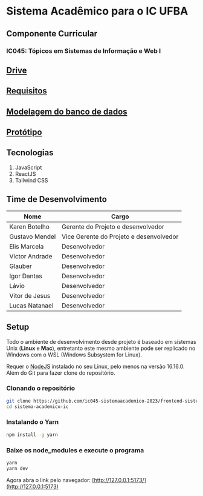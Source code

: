 # Sistema Acadêmico para o IC UFBA

## Componente Curricular

### IC045: Tópicos em Sistemas de Informação e Web I

## [Drive](https://drive.google.com/drive/folders/1QJ4PaNYhIkvsSdNPGOQN3nP7j8SYYtgN?usp=sharing)

## [Requisitos](https://docs.google.com/document/d/1Dzjv17Old3uu1rwtQg_xaMUMJ1OL9CvtbSKM_gnplww/edit?usp=drive_link)

## [Modelagem do banco de dados](https://dbdesigner.page.link/28BjhNgupwdhX9Tp8)

## [Protótipo](https://www.figma.com/file/43HvdK6cT0hJ4XjSFZDL04/SIGA---IC045?type=design&mode=design&t=ogiUXiYnDVzzZ5J4-1)

## Tecnologias
1. JavaScript
2. ReactJS
3. Tailwind CSS

## Time de Desenvolvimento

| Nome           | Cargo                                   |
| -------------- | --------------------------------------- |
| Karen Botelho  | Gerente do Projeto e desenvolvedor      |
| Gustavo Mendel | Vice Gerente do Projeto e desenvolvedor |
| Elis Marcela   | Desenvolvedor                           |
| Victor Andrade | Desenvolvedor                           |
| Glauber        | Desenvolvedor                           |
| Igor Dantas    | Desenvolvedor                           |
| Lávio          | Desenvolvedor                           |
| Vitor de Jesus | Desenvolvedor                           |
| Lucas Natanael | Desenvolvedor                           |



## Setup

Todo o ambiente de desenvolvimento desde projeto é baseado em sistemas Unix (**Linux** e **Mac**), entretanto este mesmo ambiente pode ser replicado no Windows com o WSL (Windows Subsystem for Linux).

Requer o [NodeJS](https://nodejs.org/pt-br) instalado no seu Linux, pelo menos na versão 16.16.0. Além do Git para fazer clone do repositório.

### Clonando o repositório

```bash
git clone https://github.com/ic045-sistemaacademico-2023/frontend-sistema-academico-ic-ufba.git sistema-academico-ic
cd sistema-academico-ic
```



### Instalando o Yarn

```bash
npm install -g yarn
```



### Baixe os node_modules e execute o programa

```bash
yarn
yarn dev
```



Agora abra o link pelo navegador: [http://127.0.0.1:5173/](http://127.0.0.1:5173)



